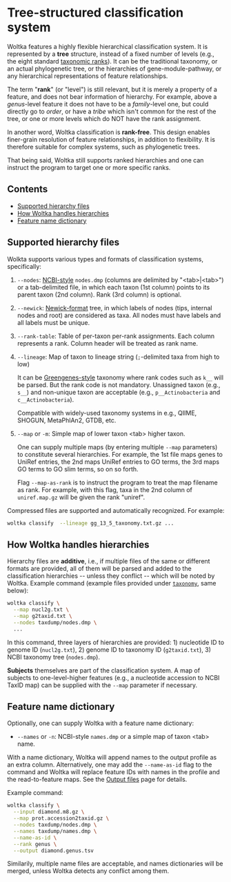 # Tree-structured classification system

Woltka features a highly flexible hierarchical classification system. It is represented by a **tree** structure, instead of a fixed number of levels (e.g., the eight standard [taxonomic ranks](https://en.wikipedia.org/wiki/Taxonomic_rank)). It can be the traditional taxonomy, or an actual phylogenetic tree, or the hierarchies of gene-module-pathway, or any hierarchical representations of feature relationships.

The term "**rank**" (or "level") is still relevant, but it is merely a property of a feature, and does not bear information of hierarchy. For example, above a _genus_-level feature it does not have to be a _family_-level one, but could directly go to _order_, or have a _tribe_ which isn't common for the rest of the tree, or one or more levels which do NOT have the rank assignment.

In another word, Woltka classification is **rank-free**. This design enables finer-grain resolution of feature relationships, in addition to flexibility. It is therefore suitable for complex systems, such as phylogenetic trees.

That being said, Woltka still supports ranked hierarchies and one can instruct the program to target one or more specific ranks.


## Contents

- [Supported hierarchy files](#supported-hierarchy-files)
- [How Woltka handles hierarchies](#how-woltka-handles-hierarchies)
- [Feature name dictionary](#feature-name-dictionary)


## Supported hierarchy files

Wolkta supports various types and formats of classification systems, specifically:

1. `--nodes`: [NCBI-style](ftp://ftp.ncbi.nlm.nih.gov/pub/taxonomy/) `nodes.dmp` (columns are delimited by "\<tab\>|\<tab\>") or a tab-delimited file, in which each taxon (1st column) points to its parent taxon (2nd column). Rank (3rd column) is optional.

2. `--newick`: [Newick-format](https://en.wikipedia.org/wiki/Newick_format) tree, in which labels of nodes (tips, internal nodes and root) are considered as taxa. All nodes must have labels and all labels must be unique.

3. `--rank-table`: Table of per-taxon per-rank assignments. Each column represents a rank. Column header will be treated as rank name.

4. `--lineage`: Map of taxon to lineage string (`;`-delimited taxa from high to low)

   It can be [Greengenes-style](http://greengenes.secondgenome.com/) taxonomy where rank codes such as `k__` will be parsed. But the rank code is not mandatory. Unassigned taxon (e.g., `s__`) and non-unique taxon are acceptable (e.g., `p__Actinobacteria` and `c__Actinobacteria`).

   Compatible with widely-used taxonomy systems in e.g., QIIME, SHOGUN, MetaPhlAn2, GTDB, etc.

5. `--map` or `-m`: Simple map of lower taxon \<tab\> higher taxon.

   One can supply multiple maps (by entering multiple `--map` parameters) to constitute several hierarchies. For example, the 1st file maps genes to UniRef entries, the 2nd maps UniRef entries to GO terms, the 3rd maps GO terms to GO slim terms, so on so forth.

   Flag `--map-as-rank` is to instruct the program to treat the map filename as rank. For example, with this flag, taxa in the 2nd column of `uniref.map.gz` will be given the rank "uniref".

Compressed files are supported and automatically recognized. For example:

```bash
woltka classify  --lineage gg_13_5_taxonomy.txt.gz ...
```


## How Woltka handles hierarchies

Hierarchy files are **additive**, i.e., if multiple files of the same or different formats are provided, all of them will be parsed and added to the classification hierarchies -- unless they conflict -- which will be noted by Woltka. Example command (example files provided under [`taxonomy`](woltka/tests/data/taxonomy), same below):

```bash
woltka classify \
  --map nucl2g.txt \
  --map g2taxid.txt \
  --nodes taxdump/nodes.dmp \
  ...
```

In this command, three layers of hierarchies are provided: 1) nucleotide ID to genome ID (`nucl2g.txt`), 2) genome ID to taxonomy ID (`g2taxid.txt`), 3) NCBI taxonomy tree (`nodes.dmp`).

**Subjects** themselves are part of the classification system. A map of subjects to one-level-higher features (e.g., a nucleotide accession to NCBI TaxID map) can be supplied with the `--map` parameter if necessary.


## Feature name dictionary

Optionally, one can supply Woltka with a feature name dictionary:

* `--names` or `-n`: NCBI-style `names.dmp` or a simple map of taxon \<tab\> name.

With a name dictionary, Woltka will append names to the output profile as an extra column. Alternatively, one may add the `--name-as-id` flag to the command and Woltka will replace feature IDs with names in the profile and the read-to-feature maps. See the [Output files](output.md) page for details.

Example command:

```bash
woltka classify \
  --input diamond.m8.gz \
  --map prot.accession2taxid.gz \
  --nodes taxdump/nodes.dmp \
  --names taxdump/names.dmp \
  --name-as-id \
  --rank genus \
  --output diamond.genus.tsv
```

Similarily, multiple name files are acceptable, and names dictionaries will be merged, unless Woltka detects any conflict among them.
